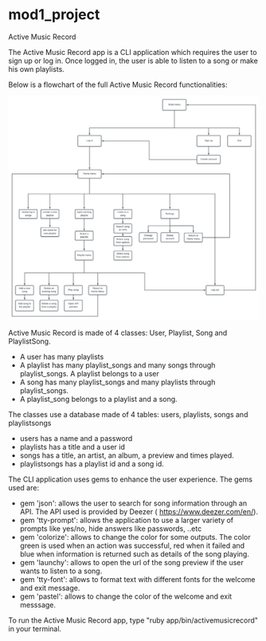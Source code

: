 # mod1_project
Active Music Record

The Active Music Record app is a CLI application which requires the user to sign up or log in. Once logged in, the user is able to listen to a song or make his own playlists.

Below is a flowchart of the full Active Music Record functionalities: 

![Alt text](https://github.com/JoaquinGomezCabido/mod1_project/blob/master/Mod1%20project%20-%20Active%20Music%20Record%20-%20Flatiron.jpeg)

Active Music Record is made of 4 classes: User, Playlist, Song and PlaylistSong.

- A user has many playlists
- A playlist has many playlist_songs and many songs through playlist_songs. A playlist belongs to a user
- A song has many playlist_songs and many playlists through playlist_songs.
- A playlist_song belongs to a playlist and a song.

The classes use a database made of 4 tables: users, playlists, songs and playlistsongs

- users has a name and a password
- playlists has a title and a user id
- songs has a title, an artist, an album, a preview and times played.
- playlistsongs has a playlist id and a song id.

The CLI application uses gems to enhance the user experience. The gems used are:

- gem 'json': allows the user to search for song information through an API. The API used is provided by Deezer ( https://www.deezer.com/en/).
- gem 'tty-prompt': allows the application to use a larger variety of prompts like yes/no, hide answers like passwords, ..etc
- gem 'colorize': allows to change the color for some outputs. The color green is used when an action was successful, red    when it failed and blue when information is returned such as details of the song playing.
- gem 'launchy': allows to open the url of the song preview if the user wants to listen to a song.
- gem 'tty-font': allows to format text with different fonts for the welcome and exit message.
- gem 'pastel': allows to change the color of the welcome and exit messsage.

To run the Active Music Record app, type "ruby app/bin/activemusicrecord" in your terminal.
